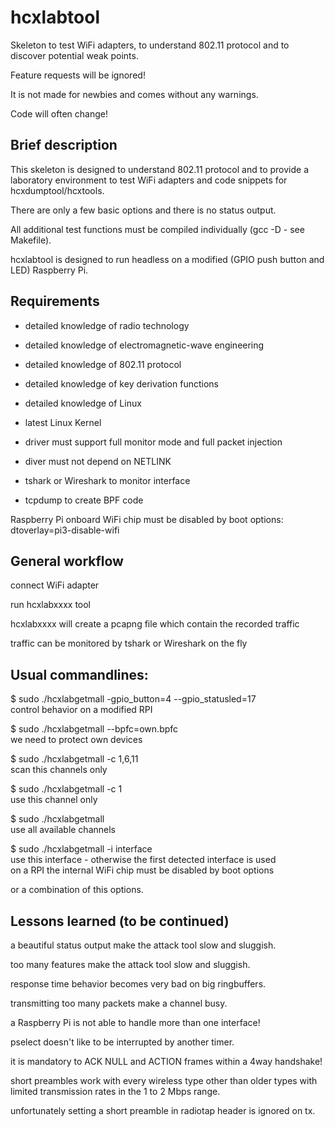 hcxlabtool
==============

Skeleton to test WiFi adapters, to understand 802.11 protocol and to discover potential weak points.

Feature requests will be ignored!

It is not made for newbies and comes without any warnings.

Code will often change!


Brief description
--------------

This skeleton is designed to understand 802.11 protocol and to provide a laboratory environment to test WiFi adapters and code snippets for hcxdumptool/hcxtools.

There are only a few basic options and there is no status output.

All additional test functions must be compiled individually (gcc -D - see Makefile).

hcxlabtool is designed to run headless on a modified (GPIO push button and LED) Raspberry Pi.


Requirements
--------------

* detailed knowledge of radio technology

* detailed knowledge of electromagnetic-wave engineering

* detailed knowledge of 802.11 protocol

* detailed knowledge of key derivation functions

* detailed knowledge of Linux

* latest Linux Kernel

* driver must support full monitor mode and full packet injection

* diver must not depend on NETLINK

* tshark or Wireshark to monitor interface

* tcpdump to create BPF code

Raspberry Pi onboard WiFi chip must be disabled by boot options: dtoverlay=pi3-disable-wifi


General workflow
--------------

connect WiFi adapter

run hcxlabxxxx tool

hcxlabxxxx will create a pcapng file which contain the recorded traffic

traffic can be monitored by tshark or Wireshark on the fly 


Usual commandlines:
--------------

$ sudo ./hcxlabgetmall -gpio_button=4 --gpio_statusled=17 <br />  control behavior on a modified RPI 

$ sudo ./hcxlabgetmall --bpfc=own.bpfc <br /> we need to protect own devices

$ sudo ./hcxlabgetmall -c 1,6,11  <br /> scan this channels only

$ sudo ./hcxlabgetmall -c 1  <br /> use this channel only

$ sudo ./hcxlabgetmall  <br /> use all available channels

$ sudo ./hcxlabgetmall -i interface <br /> use this interface - otherwise the first detected interface is used  <br /> on a RPI the internal WiFi chip must be disabled by boot options

or a combination of this options.


Lessons learned (to be continued)
--------------

a beautiful status output make the attack tool slow and sluggish.

too many features make the attack tool slow and sluggish.

response time behavior becomes very bad on big ringbuffers.

transmitting too many packets make a channel busy.

a Raspberry Pi is not able to handle more than one interface!

pselect doesn't like to be interrupted by another timer.

it is mandatory to ACK NULL and ACTION frames within a 4way handshake!

short preambles work with every wireless type other than older types with limited transmission rates in the 1 to 2 Mbps range.

unfortunately setting a short preamble in radiotap header is ignored on tx.

